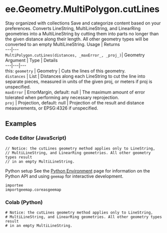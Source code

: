  
#  ee.Geometry.MultiPolygon.cutLines
Stay organized with collections  Save and categorize content based on your preferences. 
Converts LineString, MultiLineString, and LinearRing geometries into a MultiLineString by cutting them into parts no longer than the given distance along their length. All other geometry types will be converted to an empty MultiLineString. Usage | Returns  
---|---  
`MultiPolygon.cutLines(distances, _maxError_, _proj_)`|  Geometry  
Argument | Type | Details  
---|---|---  
this: `geometry` | Geometry | Cuts the lines of this geometry.  
`distances` | List | Distances along each LineString to cut the line into separate pieces, measured in units of the given proj, or meters if proj is unspecified.  
`maxError` | ErrorMargin, default: null | The maximum amount of error tolerated when performing any necessary reprojection.  
`proj` | Projection, default: null | Projection of the result and distance measurements, or EPSG:4326 if unspecified.  
## Examples
### Code Editor (JavaScript)
```
// Notice: the cutLines geometry method applies only to LineString,
// MultiLineString, and LinearRing geometries. All other geometry types result
// in an empty MultiLineString.
```

Python setup
See the [ Python Environment](https://developers.google.com/earth-engine/guides/python_install) page for information on the Python API and using `geemap` for interactive development.
```
importee
importgeemap.coreasgeemap
```

### Colab (Python)
```
# Notice: the cutLines geometry method applies only to LineString,
# MultiLineString, and LinearRing geometries. All other geometry types result
# in an empty MultiLineString.
```

